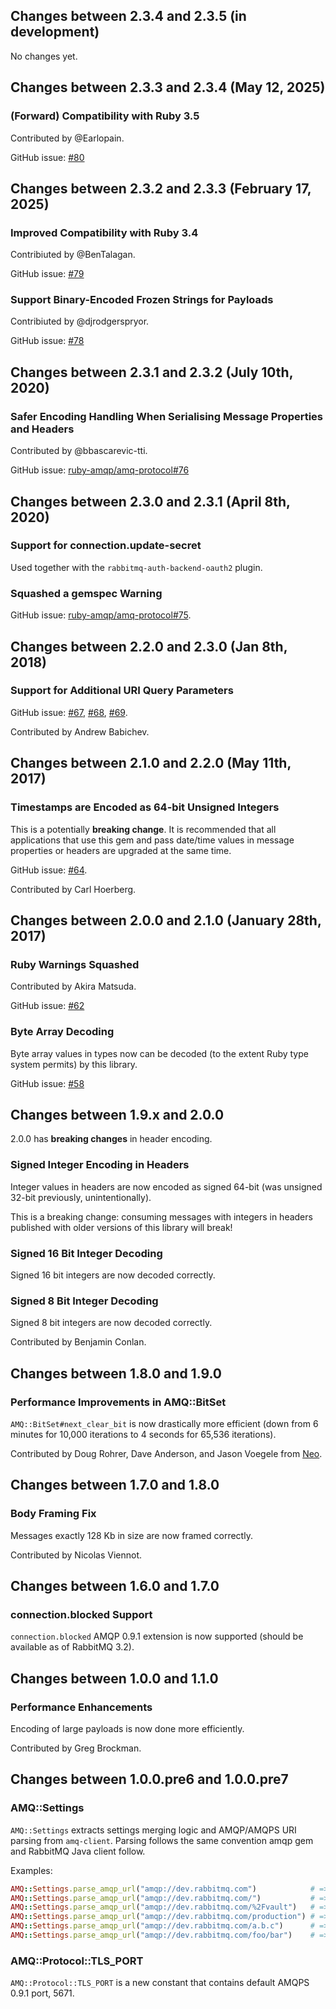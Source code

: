 ## Changes between 2.3.4 and 2.3.5 (in development)

No changes yet.


## Changes between 2.3.3 and 2.3.4 (May 12, 2025)

### (Forward) Compatibility with Ruby 3.5

Contributed by @Earlopain.

GitHub issue: [#80](https://github.com/ruby-amqp/amq-protocol/pull/80)


## Changes between 2.3.2 and 2.3.3 (February 17, 2025)

### Improved Compatibility with Ruby 3.4

Contribiuted by @BenTalagan.

GitHub issue: [#79](https://github.com/ruby-amqp/amq-protocol/pull/79)

### Support Binary-Encoded Frozen Strings for Payloads

Contribiuted by @djrodgerspryor.

GitHub issue: [#78](https://github.com/ruby-amqp/amq-protocol/pull/78)


## Changes between 2.3.1 and 2.3.2 (July 10th, 2020)

### Safer Encoding Handling When Serialising Message Properties and Headers

Contributed by @bbascarevic-tti.

GitHub issue: [ruby-amqp/amq-protocol#76](https://github.com/ruby-amqp/amq-protocol/issues/76)


## Changes between 2.3.0 and 2.3.1 (April 8th, 2020)

### Support for connection.update-secret

Used together with the `rabbitmq-auth-backend-oauth2` plugin.

### Squashed a gemspec Warning

GitHub issue: [ruby-amqp/amq-protocol#75](https://github.com/ruby-amqp/amq-protocol/issues/75).



## Changes between 2.2.0 and 2.3.0 (Jan 8th, 2018)

### Support for Additional URI Query Parameters

GitHub issue: [#67](https://github.com/ruby-amqp/amq-protocol/issues/67), [#68](https://github.com/ruby-amqp/amq-protocol/issues/68), [#69](https://github.com/ruby-amqp/amq-protocol/issues/69).

Contributed by Andrew Babichev.




## Changes between 2.1.0 and 2.2.0 (May 11th, 2017)

### Timestamps are Encoded as 64-bit Unsigned Integers

This is a potentially **breaking change**. It is recommended that
all applications that use this gem and pass date/time values in message
properties or headers are upgraded at the same time.

GitHub issue: [#64](https://github.com/ruby-amqp/amq-protocol/issues/64).

Contributed by Carl Hoerberg.



## Changes between 2.0.0 and 2.1.0 (January 28th, 2017)

### Ruby Warnings Squashed

Contributed by Akira Matsuda.

GitHub issue: [#62](https://github.com/ruby-amqp/amq-protocol/pull/62)

### Byte Array Decoding

Byte array values in types now can be
decoded (to the extent Ruby type system
permits) by this library.

GitHub issue: [#58](https://github.com/ruby-amqp/amq-protocol/issues/58)



## Changes between 1.9.x and 2.0.0

2.0.0 has **breaking changes** in header encoding.

### Signed Integer Encoding in Headers

Integer values in headers are now encoded as signed 64-bit
(was unsigned 32-bit previously, unintentionally).

This is a breaking change: consuming messages with integers in headers
published with older versions of this library will break!

### Signed 16 Bit Integer Decoding

Signed 16 bit integers are now decoded correctly.

### Signed 8 Bit Integer Decoding

Signed 8 bit integers are now decoded correctly.

Contributed by Benjamin Conlan.



## Changes between 1.8.0 and 1.9.0

### Performance Improvements in AMQ::BitSet

`AMQ::BitSet#next_clear_bit` is now drastically more efficient
(down from 6 minutes for 10,000 iterations to 4 seconds for 65,536 iterations).

Contributed by Doug Rohrer, Dave Anderson, and Jason Voegele from
[Neo](http://www.neo.com).


## Changes between 1.7.0 and 1.8.0

### Body Framing Fix

Messages exactly 128 Kb in size are now framed correctly.

Contributed by Nicolas Viennot.


## Changes between 1.6.0 and 1.7.0

### connection.blocked Support

`connection.blocked` AMQP 0.9.1 extension is now supported
(should be available as of RabbitMQ 3.2).


## Changes between 1.0.0 and 1.1.0

### Performance Enhancements

Encoding of large payloads is now done more efficiently.

Contributed by Greg Brockman.


## Changes between 1.0.0.pre6 and 1.0.0.pre7

### AMQ::Settings

`AMQ::Settings` extracts settings merging logic and AMQP/AMQPS URI parsing from `amq-client`.
Parsing follows the same convention amqp gem and RabbitMQ Java client follow.

Examples:

``` ruby
AMQ::Settings.parse_amqp_url("amqp://dev.rabbitmq.com")            # => vhost is nil, so default (/) will be used
AMQ::Settings.parse_amqp_url("amqp://dev.rabbitmq.com/")           # => vhost is an empty string
AMQ::Settings.parse_amqp_url("amqp://dev.rabbitmq.com/%2Fvault")   # => vhost is /vault
AMQ::Settings.parse_amqp_url("amqp://dev.rabbitmq.com/production") # => vhost is production
AMQ::Settings.parse_amqp_url("amqp://dev.rabbitmq.com/a.b.c")      # => vhost is a.b.c
AMQ::Settings.parse_amqp_url("amqp://dev.rabbitmq.com/foo/bar")    # => ArgumentError
```


### AMQ::Protocol::TLS_PORT

`AMQ::Protocol::TLS_PORT` is a new constant that contains default AMQPS 0.9.1 port,
5671.

